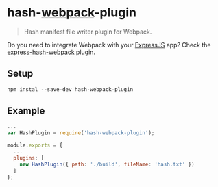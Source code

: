 # hash-[webpack](http://webpack.github.io)-plugin

> Hash manifest file writer plugin for Webpack.

Do you need to integrate Webpack with your [ExpressJS](http://expressjs.com/) app? Check the [express-hash-webpack](https://github.com/xpepermint/express-hash-webpack) plugin.

## Setup

```js
npm instal --save-dev hash-webpack-plugin
```

## Example

```js
...
var HashPlugin = require('hash-webpack-plugin');

module.exports = {
  ...
  plugins: [
    new HashPlugin({ path: './build', fileName: 'hash.txt' })
  ]
};
```
